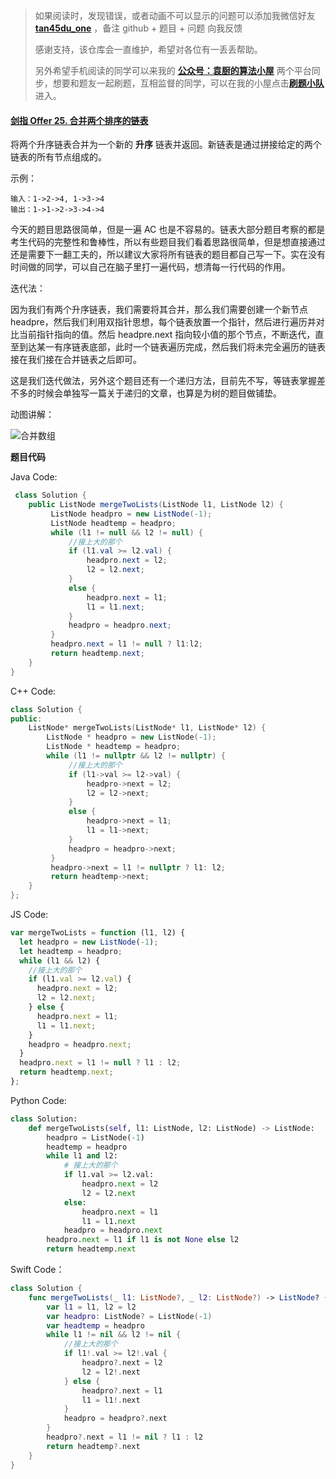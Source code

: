> 如果阅读时，发现错误，或者动画不可以显示的问题可以添加我微信好友 **[tan45du_one](https://raw.githubusercontent.com/tan45du/tan45du.github.io/master/个人微信.15egrcgqd94w.jpg)** ，备注 github + 题目 + 问题 向我反馈
>
> 感谢支持，该仓库会一直维护，希望对各位有一丢丢帮助。
>
> 另外希望手机阅读的同学可以来我的 <u>[**公众号：袁厨的算法小屋**](https://raw.githubusercontent.com/tan45du/test/master/微信图片_20210320152235.2pthdebvh1c0.png)</u> 两个平台同步，想要和题友一起刷题，互相监督的同学，可以在我的小屋点击<u>[**刷题小队**](https://raw.githubusercontent.com/tan45du/test/master/微信图片_20210320152235.2pthdebvh1c0.png)</u>进入。

#### [剑指 Offer 25. 合并两个排序的链表](https://leetcode-cn.com/problems/he-bing-liang-ge-pai-xu-de-lian-biao-lcof/)

将两个升序链表合并为一个新的 **升序** 链表并返回。新链表是通过拼接给定的两个链表的所有节点组成的。

示例：

```
输入：1->2->4, 1->3->4
输出：1->1->2->3->4->4
```

今天的题目思路很简单，但是一遍 AC 也是不容易的。链表大部分题目考察的都是考生代码的完整性和鲁棒性，所以有些题目我们看着思路很简单，但是想直接通过还是需要下一翻工夫的，所以建议大家将所有链表的题目都自己写一下。实在没有时间做的同学，可以自己在脑子里打一遍代码，想清每一行代码的作用。

迭代法：

因为我们有两个升序链表，我们需要将其合并，那么我们需要创建一个新节点 headpre，然后我们利用双指针思想，每个链表放置一个指针，然后进行遍历并对比当前指针指向的值。然后 headpre.next 指向较小值的那个节点，不断迭代，直至到达某一有序链表底部，此时一个链表遍历完成，然后我们将未完全遍历的链表接在我们接在合并链表之后即可。

这是我们迭代做法，另外这个题目还有一个递归方法，目前先不写，等链表掌握差不多的时候会单独写一篇关于递归的文章，也算是为树的题目做铺垫。

动图讲解：

![合并数组](https://cdn.jsdelivr.net/gh/tan45du/photobed@master/photo/合并数组.216f4nn4lti8.gif)

**题目代码**

Java Code:

```java
 class Solution {
    public ListNode mergeTwoLists(ListNode l1, ListNode l2) {
         ListNode headpro = new ListNode(-1);
         ListNode headtemp = headpro;
         while (l1 != null && l2 != null) {
             //接上大的那个
             if (l1.val >= l2.val) {
                 headpro.next = l2;
                 l2 = l2.next;
             }
             else {
                 headpro.next = l1;
                 l1 = l1.next;
             }
             headpro = headpro.next;
         }
         headpro.next = l1 != null ? l1:l2;
         return headtemp.next;
    }
}
```

C++ Code:

```cpp
class Solution {
public:
    ListNode* mergeTwoLists(ListNode* l1, ListNode* l2) {
        ListNode * headpro = new ListNode(-1);
        ListNode * headtemp = headpro;
        while (l1 != nullptr && l2 != nullptr) {
             //接上大的那个
             if (l1->val >= l2->val) {
                 headpro->next = l2;
                 l2 = l2->next;
             }
             else {
                 headpro->next = l1;
                 l1 = l1->next;
             }
             headpro = headpro->next;
         }
         headpro->next = l1 != nullptr ? l1: l2;
         return headtemp->next;
    }
};
```

JS Code:

```js
var mergeTwoLists = function (l1, l2) {
  let headpro = new ListNode(-1);
  let headtemp = headpro;
  while (l1 && l2) {
    //接上大的那个
    if (l1.val >= l2.val) {
      headpro.next = l2;
      l2 = l2.next;
    } else {
      headpro.next = l1;
      l1 = l1.next;
    }
    headpro = headpro.next;
  }
  headpro.next = l1 != null ? l1 : l2;
  return headtemp.next;
};
```

Python Code:

```python
class Solution:
    def mergeTwoLists(self, l1: ListNode, l2: ListNode) -> ListNode:
        headpro = ListNode(-1)
        headtemp = headpro
        while l1 and l2:
            # 接上大的那个
            if l1.val >= l2.val:
                headpro.next = l2
                l2 = l2.next
            else:
                headpro.next = l1
                l1 = l1.next
            headpro = headpro.next
        headpro.next = l1 if l1 is not None else l2
        return headtemp.next
```

Swift Code：

```swift
class Solution {
    func mergeTwoLists(_ l1: ListNode?, _ l2: ListNode?) -> ListNode? {
        var l1 = l1, l2 = l2
        var headpro: ListNode? = ListNode(-1)
        var headtemp = headpro
        while l1 != nil && l2 != nil {
            //接上大的那个
            if l1!.val >= l2!.val {
                headpro?.next = l2
                l2 = l2!.next
            } else {
                headpro?.next = l1
                l1 = l1!.next
            }
            headpro = headpro?.next
        }
        headpro?.next = l1 != nil ? l1 : l2
        return headtemp?.next
    }
}
```

